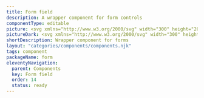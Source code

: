 ```yaml
---
title: Form field
description: A wrapper component for form controls
componentType: editable
picture: <svg xmlns="http://www.w3.org/2000/svg" width="300" height="200" fill="none" aria-labelledby="formFieldTitle formFieldDesc" role="img"><title id="formFieldTitle">Illustration of the form field component.</title><desc id="formFieldDesc">An illustrated form field component representing form field component card.</desc><path fill="#D5D5D5" d="M256.864 88.2H43.136c-.628 0-1.136.538-1.136 1.2V119c0 .663.508 1.201 1.136 1.201h213.728c.627 0 1.136-.538 1.136-1.201V89.401c0-.663-.509-1.201-1.136-1.201Z"/><path fill="#222" d="M43.232 74.2V63.768h6.576v1.984h-4.224v2.416H49.2v1.984h-3.616V74.2h-2.352ZM54.557 74.392c-.672 0-1.306-.16-1.904-.48a3.8 3.8 0 0 1-1.424-1.424c-.362-.63-.544-1.381-.544-2.256 0-.885.182-1.637.544-2.256a3.681 3.681 0 0 1 1.424-1.408 3.872 3.872 0 0 1 1.904-.496c.672 0 1.302.165 1.888.496.587.32 1.062.79 1.424 1.408.363.619.544 1.37.544 2.256 0 .875-.181 1.627-.544 2.256a3.802 3.802 0 0 1-1.424 1.424c-.586.32-1.216.48-1.888.48Zm0-1.904c.48 0 .843-.203 1.088-.608.246-.416.368-.965.368-1.648 0-.693-.122-1.243-.368-1.648-.245-.405-.608-.608-1.088-.608-.49 0-.858.203-1.104.608-.234.405-.352.955-.352 1.648 0 .683.118 1.232.352 1.648.246.405.614.608 1.104.608ZM60.024 74.2v-7.936h1.92l.16 1.392h.064c.288-.533.635-.928 1.04-1.184.406-.267.811-.4 1.216-.4.224 0 .411.016.56.048.15.021.278.059.384.112l-.384 2.032a2.92 2.92 0 0 0-.864-.128c-.298 0-.613.112-.944.336-.32.213-.586.587-.8 1.12V74.2h-2.352ZM66.4 74.2v-7.936h1.92l.16 1.024h.063c.331-.33.683-.613 1.056-.848.374-.245.822-.368 1.344-.368.566 0 1.019.117 1.36.352.352.224.63.55.832.976a6.464 6.464 0 0 1 1.12-.928c.395-.267.854-.4 1.376-.4.854 0 1.478.288 1.872.864.406.565.608 1.344.608 2.336V74.2H75.76v-4.624c0-.576-.08-.97-.24-1.184-.149-.213-.394-.32-.736-.32-.394 0-.848.256-1.36.768v5.36h-2.352v-4.624c0-.576-.08-.97-.24-1.184-.149-.213-.394-.32-.736-.32-.394 0-.842.256-1.344.768v5.36H66.4ZM83.513 74.2V63.768h6.576v1.984h-4.224v2.416h3.616v1.984h-3.616V74.2h-2.352ZM91.712 74.2v-7.936h2.352V74.2h-2.352Zm1.168-9.104c-.395 0-.715-.112-.96-.336-.246-.224-.368-.523-.368-.896s.122-.672.368-.896c.245-.224.565-.336.96-.336s.715.112.96.336c.245.224.368.523.368.896s-.123.672-.368.896c-.246.224-.566.336-.96.336ZM99.686 74.392c-.758 0-1.44-.165-2.048-.496a3.626 3.626 0 0 1-1.44-1.424c-.352-.619-.528-1.365-.528-2.24 0-.864.176-1.605.528-2.224a3.838 3.838 0 0 1 1.408-1.424 3.495 3.495 0 0 1 1.808-.512c.757 0 1.381.17 1.872.512.501.33.874.784 1.12 1.36.256.565.384 1.21.384 1.936 0 .203-.011.405-.032.608a4.733 4.733 0 0 1-.064.432h-4.752c.106.576.346 1.003.72 1.28.373.267.821.4 1.344.4.565 0 1.136-.176 1.712-.528l.784 1.424a5.199 5.199 0 0 1-1.36.656c-.502.16-.987.24-1.456.24Zm-1.76-5.024h2.864c0-.437-.107-.795-.32-1.072-.203-.288-.539-.432-1.008-.432a1.43 1.43 0 0 0-.976.384c-.288.245-.475.619-.56 1.12ZM106.575 74.392c-.811 0-1.376-.24-1.696-.72-.309-.49-.464-1.136-.464-1.936v-8.752h2.352v8.848c0 .245.043.416.128.512.096.096.192.144.288.144h.128c.043-.01.096-.021.16-.032l.288 1.744a2.208 2.208 0 0 1-.496.128 3.214 3.214 0 0 1-.688.064ZM111.825 74.392c-.981 0-1.771-.368-2.368-1.104-.587-.747-.88-1.765-.88-3.056 0-.864.155-1.605.464-2.224.32-.63.731-1.11 1.232-1.44.512-.33 1.045-.496 1.6-.496.437 0 .805.075 1.104.224.299.15.581.352.848.608l-.096-1.216v-2.704h2.352V74.2h-1.92l-.16-.784h-.064a3.874 3.874 0 0 1-.976.704 2.575 2.575 0 0 1-1.136.272Zm.608-1.92c.256 0 .485-.053.688-.16.213-.107.416-.293.608-.56v-3.248a1.704 1.704 0 0 0-.656-.4 2.069 2.069 0 0 0-.656-.112c-.373 0-.704.181-.992.544-.288.352-.432.907-.432 1.664 0 .779.123 1.355.368 1.728.256.363.613.544 1.072.544ZM121.56 74.2V63.768h2.352v8.448h4.128V74.2h-6.48ZM131.649 74.392c-.725 0-1.301-.23-1.728-.688-.426-.47-.64-1.04-.64-1.712 0-.832.352-1.483 1.056-1.952.704-.47 1.84-.784 3.408-.944-.021-.352-.128-.63-.32-.832-.181-.213-.49-.32-.928-.32-.33 0-.666.064-1.008.192a7.207 7.207 0 0 0-1.088.528l-.848-1.552a7.855 7.855 0 0 1 1.6-.752 5.632 5.632 0 0 1 1.792-.288c1.014 0 1.792.293 2.336.88.544.587.816 1.488.816 2.704V74.2h-1.92l-.16-.816h-.064a4.78 4.78 0 0 1-1.072.736 2.781 2.781 0 0 1-1.232.272Zm.8-1.824c.267 0 .496-.059.688-.176.203-.128.406-.293.608-.496v-1.392c-.832.107-1.408.277-1.728.512-.32.224-.48.49-.48.8 0 .256.08.448.24.576.171.117.395.176.672.176ZM142.247 74.392c-.352 0-.709-.085-1.072-.256a3.527 3.527 0 0 1-.992-.784h-.064l-.192.848h-1.84V62.984h2.352v2.752l-.064 1.216c.309-.277.645-.49 1.008-.64.363-.16.725-.24 1.088-.24.64 0 1.195.165 1.664.496.469.33.827.8 1.072 1.408.256.597.384 1.301.384 2.112 0 .907-.16 1.685-.48 2.336-.32.64-.736 1.13-1.248 1.472a2.88 2.88 0 0 1-1.616.496Zm-.544-1.92c.405 0 .752-.187 1.04-.56.288-.373.432-.965.432-1.776 0-1.43-.459-2.144-1.376-2.144-.469 0-.923.24-1.36.72v3.248c.213.192.427.325.64.4.213.075.421.112.624.112ZM150.811 74.392c-.758 0-1.44-.165-2.048-.496a3.626 3.626 0 0 1-1.44-1.424c-.352-.619-.528-1.365-.528-2.24 0-.864.176-1.605.528-2.224a3.833 3.833 0 0 1 1.408-1.424 3.493 3.493 0 0 1 1.808-.512c.757 0 1.381.17 1.872.512.501.33.874.784 1.12 1.36.256.565.384 1.21.384 1.936 0 .203-.011.405-.032.608a4.733 4.733 0 0 1-.064.432h-4.752c.106.576.346 1.003.72 1.28.373.267.821.4 1.344.4.565 0 1.136-.176 1.712-.528l.784 1.424a5.199 5.199 0 0 1-1.36.656c-.502.16-.987.24-1.456.24Zm-1.76-5.024h2.864c0-.437-.107-.795-.32-1.072-.203-.288-.539-.432-1.008-.432a1.43 1.43 0 0 0-.976.384c-.288.245-.475.619-.56 1.12ZM157.7 74.392c-.811 0-1.376-.24-1.696-.72-.309-.49-.464-1.136-.464-1.936v-8.752h2.352v8.848c0 .245.043.416.128.512.096.096.192.144.288.144h.128c.043-.01.096-.021.16-.032l.288 1.744a2.208 2.208 0 0 1-.496.128 3.214 3.214 0 0 1-.688.064ZM43.26 137.2v-9.184h5.292v.98h-4.13v3.108h3.5v.98h-3.5v4.116H43.26ZM50.066 137.2v-6.804h1.148v6.804h-1.148Zm.588-8.204a.818.818 0 0 1-.56-.196c-.14-.14-.21-.327-.21-.56 0-.224.07-.406.21-.546.15-.14.336-.21.56-.21.224 0 .406.07.546.21.15.14.224.322.224.546 0 .233-.075.42-.224.56a.767.767 0 0 1-.546.196ZM56.27 137.368c-.607 0-1.158-.14-1.653-.42a3.115 3.115 0 0 1-1.176-1.232c-.29-.532-.434-1.167-.434-1.904 0-.747.145-1.386.434-1.918.299-.532.682-.943 1.148-1.232a2.75 2.75 0 0 1 1.47-.434c.868 0 1.536.289 2.002.868.476.579.714 1.353.714 2.324 0 .121-.004.243-.014.364 0 .112-.01.21-.028.294h-4.592c.047.719.27 1.293.672 1.722.41.429.943.644 1.596.644.327 0 .626-.047.896-.14a4.22 4.22 0 0 0 .798-.392l.406.756c-.29.187-.62.35-.994.49-.364.14-.78.21-1.246.21Zm-2.143-4.116h3.64c0-.691-.15-1.213-.448-1.568-.29-.364-.7-.546-1.232-.546-.476 0-.905.187-1.288.56-.373.364-.597.882-.672 1.554ZM61.675 137.368c-.43 0-.742-.131-.938-.392-.187-.271-.28-.653-.28-1.148v-8.596h1.148v8.68c0 .177.032.308.098.392a.29.29 0 0 0 .224.112h.098c.037-.009.088-.019.154-.028l.154.868a1.015 1.015 0 0 1-.266.084 2.224 2.224 0 0 1-.392.028ZM66.349 137.368c-.85 0-1.53-.308-2.044-.924-.513-.625-.77-1.503-.77-2.632 0-.737.135-1.372.406-1.904.28-.541.644-.957 1.092-1.246a2.681 2.681 0 0 1 1.456-.434c.392 0 .733.07 1.022.21.29.14.583.331.882.574l-.056-1.162v-2.618h1.162v9.968h-.952l-.098-.798h-.042a4.11 4.11 0 0 1-.924.686c-.355.187-.733.28-1.134.28Zm.252-.966c.597 0 1.176-.313 1.736-.938v-3.556c-.29-.261-.57-.443-.84-.546a2.041 2.041 0 0 0-.812-.168c-.364 0-.695.112-.994.336-.29.215-.523.518-.7.91-.177.383-.266.835-.266 1.358 0 .812.163 1.451.49 1.918.327.457.789.686 1.386.686ZM74.705 137.2v-9.184h1.162v3.85h4.27v-3.85h1.176v9.184h-1.176v-4.326h-4.27v4.326h-1.162ZM83.726 137.2v-6.804h1.148v6.804h-1.148Zm.588-8.204a.818.818 0 0 1-.56-.196c-.14-.14-.21-.327-.21-.56 0-.224.07-.406.21-.546.15-.14.336-.21.56-.21.224 0 .406.07.546.21.15.14.224.322.224.546 0 .233-.075.42-.224.56a.767.767 0 0 1-.546.196ZM87.171 137.2v-6.804h.952l.098.98h.042a5.214 5.214 0 0 1 1.036-.812c.364-.224.78-.336 1.246-.336.72 0 1.242.229 1.568.686.336.448.504 1.106.504 1.974v4.312H91.47v-4.158c0-.635-.102-1.097-.308-1.386-.205-.289-.532-.434-.98-.434a1.72 1.72 0 0 0-.938.266c-.27.177-.578.439-.924.784v4.928h-1.148ZM96.97 137.368c-.728 0-1.237-.21-1.526-.63-.28-.42-.42-.966-.42-1.638v-3.766h-1.008v-.868l1.064-.07.14-1.904h.966v1.904h1.834v.938h-1.834v3.78c0 .42.074.747.224.98.158.224.434.336.826.336.121 0 .252-.019.392-.056l.378-.126.224.868a4.998 4.998 0 0 1-.616.168c-.215.056-.43.084-.644.084Z"/></svg>
pictureDark: <svg xmlns="http://www.w3.org/2000/svg" width="300" height="200" fill="none" aria-labelledby="formFieldDarkTitle formFieldDarkDesc" role="img"><title id="formFieldDarkTitle">Illustration of the form field component.</title><desc id="formFieldDarkDesc">An illustrated form field component representing form field component card.</desc><path fill="#605F5F" d="M256.864 88.2H43.136c-.628 0-1.136.538-1.136 1.2V119c0 .663.508 1.201 1.136 1.201h213.728c.627 0 1.136-.538 1.136-1.201V89.401c0-.663-.509-1.201-1.136-1.201Z"/><path fill="#F4F4F4" d="M43.232 74.2V63.768h6.576v1.984h-4.224v2.416H49.2v1.984h-3.616V74.2h-2.352ZM54.557 74.392c-.672 0-1.306-.16-1.904-.48a3.8 3.8 0 0 1-1.424-1.424c-.362-.63-.544-1.381-.544-2.256 0-.885.182-1.637.544-2.256a3.681 3.681 0 0 1 1.424-1.408 3.872 3.872 0 0 1 1.904-.496c.672 0 1.302.165 1.888.496.587.32 1.062.79 1.424 1.408.363.619.544 1.37.544 2.256 0 .875-.181 1.627-.544 2.256a3.802 3.802 0 0 1-1.424 1.424c-.586.32-1.216.48-1.888.48Zm0-1.904c.48 0 .843-.203 1.088-.608.246-.416.368-.965.368-1.648 0-.693-.122-1.243-.368-1.648-.245-.405-.608-.608-1.088-.608-.49 0-.858.203-1.104.608-.234.405-.352.955-.352 1.648 0 .683.118 1.232.352 1.648.246.405.614.608 1.104.608ZM60.024 74.2v-7.936h1.92l.16 1.392h.064c.288-.533.635-.928 1.04-1.184.406-.267.811-.4 1.216-.4.224 0 .411.016.56.048.15.021.278.059.384.112l-.384 2.032a2.92 2.92 0 0 0-.864-.128c-.298 0-.613.112-.944.336-.32.213-.586.587-.8 1.12V74.2h-2.352ZM66.4 74.2v-7.936h1.92l.16 1.024h.063c.331-.33.683-.613 1.056-.848.374-.245.822-.368 1.344-.368.566 0 1.019.117 1.36.352.352.224.63.55.832.976a6.464 6.464 0 0 1 1.12-.928c.395-.267.854-.4 1.376-.4.854 0 1.478.288 1.872.864.406.565.608 1.344.608 2.336V74.2H75.76v-4.624c0-.576-.08-.97-.24-1.184-.149-.213-.394-.32-.736-.32-.394 0-.848.256-1.36.768v5.36h-2.352v-4.624c0-.576-.08-.97-.24-1.184-.149-.213-.394-.32-.736-.32-.394 0-.842.256-1.344.768v5.36H66.4ZM83.513 74.2V63.768h6.576v1.984h-4.224v2.416h3.616v1.984h-3.616V74.2h-2.352ZM91.712 74.2v-7.936h2.352V74.2h-2.352Zm1.168-9.104c-.395 0-.715-.112-.96-.336-.246-.224-.368-.523-.368-.896s.122-.672.368-.896c.245-.224.565-.336.96-.336s.715.112.96.336c.245.224.368.523.368.896s-.123.672-.368.896c-.246.224-.566.336-.96.336ZM99.686 74.392c-.758 0-1.44-.165-2.048-.496a3.626 3.626 0 0 1-1.44-1.424c-.352-.619-.528-1.365-.528-2.24 0-.864.176-1.605.528-2.224a3.838 3.838 0 0 1 1.408-1.424 3.495 3.495 0 0 1 1.808-.512c.757 0 1.381.17 1.872.512.501.33.874.784 1.12 1.36.256.565.384 1.21.384 1.936 0 .203-.011.405-.032.608a4.733 4.733 0 0 1-.064.432h-4.752c.106.576.346 1.003.72 1.28.373.267.821.4 1.344.4.565 0 1.136-.176 1.712-.528l.784 1.424a5.199 5.199 0 0 1-1.36.656c-.502.16-.987.24-1.456.24Zm-1.76-5.024h2.864c0-.437-.107-.795-.32-1.072-.203-.288-.539-.432-1.008-.432a1.43 1.43 0 0 0-.976.384c-.288.245-.475.619-.56 1.12ZM106.575 74.392c-.811 0-1.376-.24-1.696-.72-.309-.49-.464-1.136-.464-1.936v-8.752h2.352v8.848c0 .245.043.416.128.512.096.096.192.144.288.144h.128c.043-.01.096-.021.16-.032l.288 1.744a2.208 2.208 0 0 1-.496.128 3.214 3.214 0 0 1-.688.064ZM111.825 74.392c-.981 0-1.771-.368-2.368-1.104-.587-.747-.88-1.765-.88-3.056 0-.864.155-1.605.464-2.224.32-.63.731-1.11 1.232-1.44.512-.33 1.045-.496 1.6-.496.437 0 .805.075 1.104.224.299.15.581.352.848.608l-.096-1.216v-2.704h2.352V74.2h-1.92l-.16-.784h-.064a3.874 3.874 0 0 1-.976.704 2.575 2.575 0 0 1-1.136.272Zm.608-1.92c.256 0 .485-.053.688-.16.213-.107.416-.293.608-.56v-3.248a1.704 1.704 0 0 0-.656-.4 2.069 2.069 0 0 0-.656-.112c-.373 0-.704.181-.992.544-.288.352-.432.907-.432 1.664 0 .779.123 1.355.368 1.728.256.363.613.544 1.072.544ZM121.56 74.2V63.768h2.352v8.448h4.128V74.2h-6.48ZM131.649 74.392c-.725 0-1.301-.23-1.728-.688-.426-.47-.64-1.04-.64-1.712 0-.832.352-1.483 1.056-1.952.704-.47 1.84-.784 3.408-.944-.021-.352-.128-.63-.32-.832-.181-.213-.49-.32-.928-.32-.33 0-.666.064-1.008.192a7.207 7.207 0 0 0-1.088.528l-.848-1.552a7.855 7.855 0 0 1 1.6-.752 5.632 5.632 0 0 1 1.792-.288c1.014 0 1.792.293 2.336.88.544.587.816 1.488.816 2.704V74.2h-1.92l-.16-.816h-.064a4.78 4.78 0 0 1-1.072.736 2.781 2.781 0 0 1-1.232.272Zm.8-1.824c.267 0 .496-.059.688-.176.203-.128.406-.293.608-.496v-1.392c-.832.107-1.408.277-1.728.512-.32.224-.48.49-.48.8 0 .256.08.448.24.576.171.117.395.176.672.176ZM142.247 74.392c-.352 0-.709-.085-1.072-.256a3.527 3.527 0 0 1-.992-.784h-.064l-.192.848h-1.84V62.984h2.352v2.752l-.064 1.216c.309-.277.645-.49 1.008-.64.363-.16.725-.24 1.088-.24.64 0 1.195.165 1.664.496.469.33.827.8 1.072 1.408.256.597.384 1.301.384 2.112 0 .907-.16 1.685-.48 2.336-.32.64-.736 1.13-1.248 1.472a2.88 2.88 0 0 1-1.616.496Zm-.544-1.92c.405 0 .752-.187 1.04-.56.288-.373.432-.965.432-1.776 0-1.43-.459-2.144-1.376-2.144-.469 0-.923.24-1.36.72v3.248c.213.192.427.325.64.4.213.075.421.112.624.112ZM150.811 74.392c-.758 0-1.44-.165-2.048-.496a3.626 3.626 0 0 1-1.44-1.424c-.352-.619-.528-1.365-.528-2.24 0-.864.176-1.605.528-2.224a3.833 3.833 0 0 1 1.408-1.424 3.493 3.493 0 0 1 1.808-.512c.757 0 1.381.17 1.872.512.501.33.874.784 1.12 1.36.256.565.384 1.21.384 1.936 0 .203-.011.405-.032.608a4.733 4.733 0 0 1-.064.432h-4.752c.106.576.346 1.003.72 1.28.373.267.821.4 1.344.4.565 0 1.136-.176 1.712-.528l.784 1.424a5.199 5.199 0 0 1-1.36.656c-.502.16-.987.24-1.456.24Zm-1.76-5.024h2.864c0-.437-.107-.795-.32-1.072-.203-.288-.539-.432-1.008-.432a1.43 1.43 0 0 0-.976.384c-.288.245-.475.619-.56 1.12ZM157.7 74.392c-.811 0-1.376-.24-1.696-.72-.309-.49-.464-1.136-.464-1.936v-8.752h2.352v8.848c0 .245.043.416.128.512.096.096.192.144.288.144h.128c.043-.01.096-.021.16-.032l.288 1.744a2.208 2.208 0 0 1-.496.128 3.214 3.214 0 0 1-.688.064ZM43.26 137.2v-9.184h5.292v.98h-4.13v3.108h3.5v.98h-3.5v4.116H43.26ZM50.066 137.2v-6.804h1.148v6.804h-1.148Zm.588-8.204a.818.818 0 0 1-.56-.196c-.14-.14-.21-.327-.21-.56 0-.224.07-.406.21-.546.15-.14.336-.21.56-.21.224 0 .406.07.546.21.15.14.224.322.224.546 0 .233-.075.42-.224.56a.767.767 0 0 1-.546.196ZM56.27 137.368c-.607 0-1.158-.14-1.653-.42a3.115 3.115 0 0 1-1.176-1.232c-.289-.532-.434-1.167-.434-1.904 0-.747.145-1.386.434-1.918.299-.532.682-.943 1.148-1.232a2.75 2.75 0 0 1 1.47-.434c.868 0 1.536.289 2.002.868.476.579.714 1.353.714 2.324 0 .121-.004.243-.014.364 0 .112-.009.21-.028.294h-4.592c.047.719.271 1.293.672 1.722.411.429.943.644 1.596.644.327 0 .626-.047.896-.14a4.22 4.22 0 0 0 .798-.392l.406.756c-.289.187-.62.35-.994.49-.364.14-.779.21-1.246.21Zm-2.143-4.116h3.64c0-.691-.149-1.213-.448-1.568-.289-.364-.7-.546-1.232-.546-.476 0-.905.187-1.288.56-.373.364-.597.882-.672 1.554ZM61.675 137.368c-.43 0-.742-.131-.938-.392-.187-.271-.28-.653-.28-1.148v-8.596h1.148v8.68c0 .177.032.308.098.392a.29.29 0 0 0 .224.112h.098c.037-.009.088-.019.154-.028l.154.868a1.015 1.015 0 0 1-.266.084 2.224 2.224 0 0 1-.392.028ZM66.349 137.368c-.85 0-1.53-.308-2.044-.924-.513-.625-.77-1.503-.77-2.632 0-.737.135-1.372.406-1.904.28-.541.644-.957 1.092-1.246a2.68 2.68 0 0 1 1.456-.434c.392 0 .733.07 1.022.21.29.14.583.331.882.574l-.056-1.162v-2.618h1.162v9.968h-.952l-.098-.798h-.042c-.261.261-.57.49-.924.686-.355.187-.733.28-1.134.28Zm.252-.966c.597 0 1.176-.313 1.736-.938v-3.556c-.29-.261-.57-.443-.84-.546a2.041 2.041 0 0 0-.812-.168c-.364 0-.695.112-.994.336-.29.215-.523.518-.7.91-.177.383-.266.835-.266 1.358 0 .812.163 1.451.49 1.918.327.457.789.686 1.386.686ZM74.705 137.2v-9.184h1.162v3.85h4.27v-3.85h1.176v9.184h-1.176v-4.326h-4.27v4.326h-1.162ZM83.726 137.2v-6.804h1.148v6.804h-1.148Zm.588-8.204a.818.818 0 0 1-.56-.196c-.14-.14-.21-.327-.21-.56 0-.224.07-.406.21-.546.15-.14.336-.21.56-.21.224 0 .406.07.546.21.15.14.224.322.224.546 0 .233-.075.42-.224.56a.767.767 0 0 1-.546.196ZM87.171 137.2v-6.804h.952l.098.98h.042a5.214 5.214 0 0 1 1.036-.812c.364-.224.78-.336 1.246-.336.72 0 1.242.229 1.568.686.336.448.504 1.106.504 1.974v4.312H91.47v-4.158c0-.635-.102-1.097-.308-1.386-.205-.289-.532-.434-.98-.434a1.72 1.72 0 0 0-.938.266c-.27.177-.578.439-.924.784v4.928h-1.148ZM96.97 137.368c-.728 0-1.237-.21-1.526-.63-.28-.42-.42-.966-.42-1.638v-3.766h-1.008v-.868l1.064-.07.14-1.904h.966v1.904h1.834v.938h-1.834v3.78c0 .42.074.747.224.98.158.224.434.336.826.336.121 0 .252-.019.392-.056l.378-.126.224.868a4.998 4.998 0 0 1-.616.168c-.215.056-.43.084-.644.084Z"/></svg>
shortDescription: Wrapper component for forms
layout: "categories/components/components.njk"
tags: component
packageName: form
eleventyNavigation:
  parent: Components
  key: Form field
  order: 14
  status: ready
---
```


